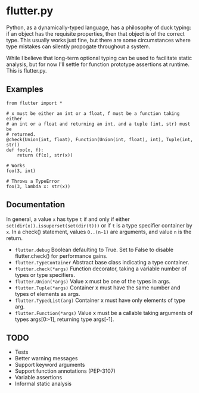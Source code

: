 flutter.py
==========
Python, as a dynamically-typed language, has a philosophy of duck typing: if
an object has the requisite properties, then that object is of the correct
type.  This usually works just fine, but there are some circumstances where
type mistakes can silently propogate throughout a system.

While I believe that long-term optional typing can be used to facilitate
static analysis, but for now I'll settle for function prototype assertions at
runtime.  This is flutter.py.

Examples
--------
    from flutter import *

    # x must be either an int or a float, f must be a function taking either
    # an int or a float and returning an int, and a tuple (int, str) must be
    # returned.
    @check(Union(int, float), Function(Union(int, float), int), Tuple(int, str))
    def foo(x, f):
        return (f(x), str(x))
        
    # Works
    foo(3, int)
    
    # Throws a TypeError
    foo(3, lambda x: str(x))

Documentation
-------------
In general, a value `x` has type `t` if and only if either
`set(dir(x)).issuperset(set(dir(t)))` or if `t` is a type specifier container
by `x`.  In a check() statement, values `0..(n-1)` are arguments, and value
`n` is the return.

  * `flutter.debug` Boolean defaulting to True.  Set to False to disable flutter.check() for performance gains.
  * `flutter.TypeContainer` Abstract base class indicating a type container.
  * `flutter.check(*args)` Function decorator, taking a variable number of types or type specifiers.
  * `flutter.Union(*args)` Value x must be one of the types in args.
  * `flutter.Tuple(*args)` Container x must have the same number and types of elements as args.
  * `flutter.TypedList(arg)` Container x must have only elements of type arg.
  * `flutter.Function(*args)` Value x must be a callable taking arguments of types args[0:-1], returning type args[-1].

TODO
----
  * Tests
  * Better warning messages
  * Support keyword arguments
  * Support function annotations (PEP-3107)
  * Variable assertions
  * Informal static analysis
